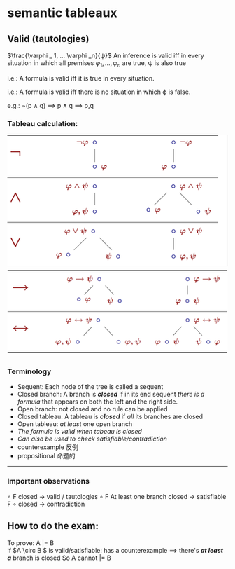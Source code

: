 # semantic tableaux

## Valid (tautologies)
$\frac{\varphi _ 1, ... \varphi _n}{ψ}$
An inference is valid iff in every situation in which all premises $\varphi_1, . . . , \varphi_n$ are true, ψ is also true

i.e.: 
A formula is valid
iff
it is true in every situation.

i.e.:
A formula is valid
iff
there is no situation in which ϕ is false.

e.g.:
¬(p ∧ q) ==> p ∧ q ==> p,q

### Tableau calculation:
![lec2_1](img/lec2_1.png)
![lec2_2](img/lec2_2.png)

### Terminology
+ Sequent: Each node of the tree is called a sequent
+ Closed branch: A branch is ***closed*** if in its end sequent *there is a formula* that appears on both the left and the right side.
+ Open branch: not closed and no rule can be applied
+ Closed tableau: A tableau is ***closed*** if *all* its branches are closed
+ Open tableau: *at least* one open branch
+ *The formula is valid when tabeau is closed*
+ *Can also be used to check satisfiable/contradiction*
+ counterexample 反例
+ propositional 命题的

---------
### Important observations
$\circ$ F           closed -> valid / tautologies
$\circ$ F           At least one branch closed -> satisfiable
F $\circ$	        closed -> contradiction
 
 ## How to do the exam:
 To prove: A |= B   
 if $A \circ B $ is valid/satisfiable: has a counterexample ==> there's ***at least a*** branch is closed
 So A cannot |= B
 
 
